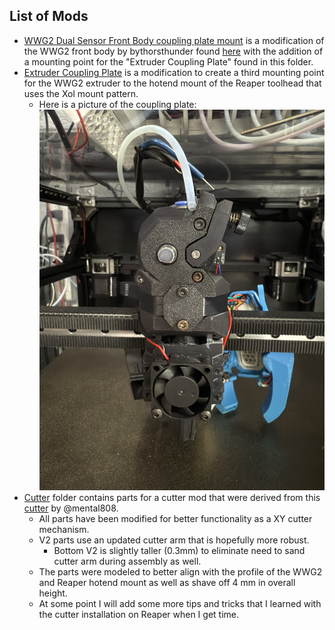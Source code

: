 ## List of Mods
 - [WWG2 Dual Sensor Front Body coupling plate mount](WWG2_Dual_Sensor_Front_Body_coupling_plate_mount.stl) is a modification of the WWG2 front body by bythorsthunder found [here](https://github.com/bythorsthunder/Voron_Mods/tree/main/Wristwatch_G2_Dual_Filament_Sensor) with the addition of a mounting point for the "Extruder Coupling Plate" found in this folder.
 - [Extruder Coupling Plate](Extruder_Coupling_Plate.step) is a modification to create a third mounting point for the WWG2 extruder to the hotend mount of the Reaper toolhead that uses the Xol mount pattern.
	- Here is a picture of the coupling plate: ![image](IMG_2426.JPEG)
 - [Cutter](Cutter) folder contains parts for a cutter mod that were derived from this [cutter](https://www.printables.com/model/1142687-filament-cutter-for-reaper-toolhead-and-orbiter-pa) by @mental808.
	- All parts have been modified for better functionality as a XY cutter mechanism.
	- V2 parts use an updated cutter arm that is hopefully more robust.
		- Bottom V2 is slightly taller (0.3mm) to eliminate need to sand cutter arm during assembly as well.
	- The parts were modeled to better align with the profile of the WWG2 and Reaper hotend mount as well as shave off 4 mm in overall height.
	- At some point I will add some more tips and tricks that I learned with the cutter installation on Reaper when I get time.
